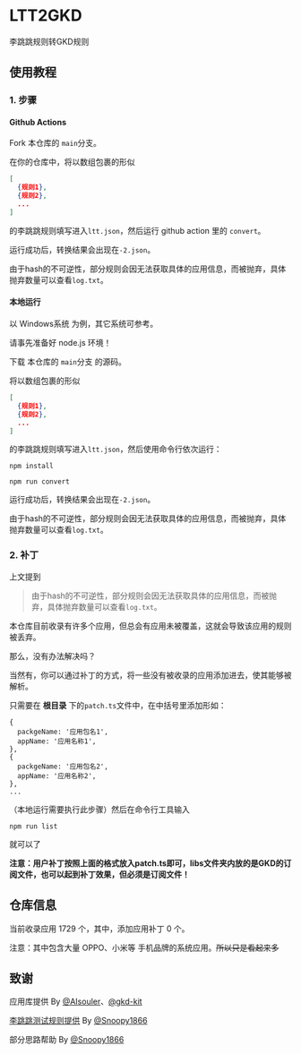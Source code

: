 # LTT2GKD

李跳跳规则转GKD规则

## 使用教程

### 1. 步骤

#### Github Actions

Fork 本仓库的 `main`分支。

在你的仓库中，将以数组包裹的形似
```json
[
  {规则1},
  {规则2},
  ...
]
```
的李跳跳规则填写进入`ltt.json`，然后运行 github action 里的 `convert`。

运行成功后，转换结果会出现在`-2.json`。

由于hash的不可逆性，部分规则会因无法获取具体的应用信息，而被抛弃，具体抛弃数量可以查看`log.txt`。

#### 本地运行

以 Windows系统 为例，其它系统可参考。

请事先准备好 node.js 环境！

下载 本仓库的 `main`分支 的源码。

将以数组包裹的形似
```json
[
  {规则1},
  {规则2},
  ...
]
```
的李跳跳规则填写进入`ltt.json`，然后使用命令行依次运行：

```shell
npm install

npm run convert
```

运行成功后，转换结果会出现在`-2.json`。

由于hash的不可逆性，部分规则会因无法获取具体的应用信息，而被抛弃，具体抛弃数量可以查看`log.txt`。

### 2. 补丁

上文提到

> 由于hash的不可逆性，部分规则会因无法获取具体的应用信息，而被抛弃，具体抛弃数量可以查看`log.txt`。

本仓库目前收录有许多个应用，但总会有应用未被覆盖，这就会导致该应用的规则被丢弃。

那么，没有办法解决吗？

当然有，你可以通过补丁的方式，将一些没有被收录的应用添加进去，使其能够被解析。

只需要在 **根目录** 下的`patch.ts`文件中，在中括号里添加形如：

```json5
{
  packgeName: '应用包名1',
  appName: '应用名称1',
},
{
  packgeName: '应用包名2',
  appName: '应用名称2',
},
...
```

（本地运行需要执行此步骤）然后在命令行工具输入

```shell
npm run list
```

就可以了

**注意：用户补丁按照上面的格式放入patch.ts即可，libs文件夹内放的是GKD的订阅文件，也可以起到补丁效果，但必须是订阅文件！**

## 仓库信息

当前收录应用 1729 个，其中，添加应用补丁 0 个。

注意：其中包含大量 OPPO、小米等 手机品牌的系统应用。~~所以只是看起来多~~

## 致谢

应用库提供 By [@AIsouler](https://github.com/AIsouler)、[@gkd-kit](https://github.com/gkd-kit)

[李跳跳测试规则提供](https://github.com/Snoopy1866/LiTiaotiao-Custom-Rules) By [@Snoopy1866](https://github.com/Snoopy1866)

部分思路帮助 By [@Snoopy1866](https://github.com/Snoopy1866)